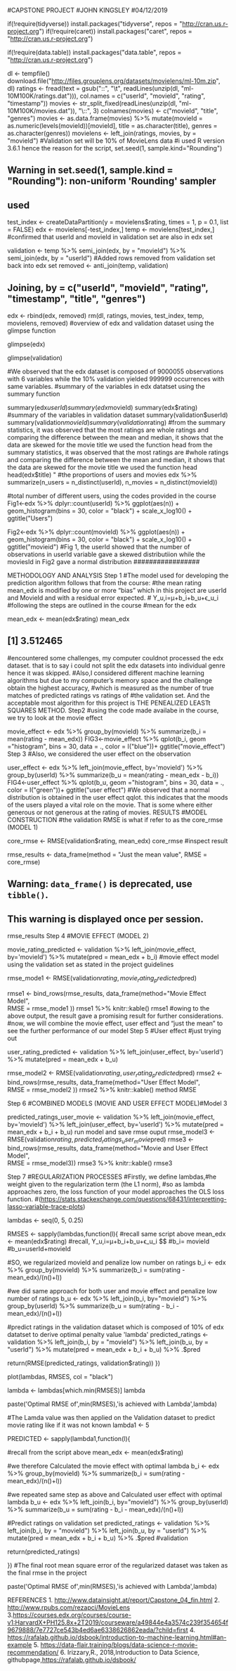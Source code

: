 #CAPSTONE PROJECT
#JOHN KINGSLEY
#04/12/2019


if(!require(tidyverse)) install.packages("tidyverse", repos = "http://cran.us.r-project.org")
if(!require(caret)) install.packages("caret", repos = "http://cran.us.r-project.org")

if(!require(data.table)) install.packages("data.table", repos = "http://cran.us.r-project.org")

dl <- tempfile()
download.file("http://files.grouplens.org/datasets/movielens/ml-10m.zip", dl)
ratings <- fread(text = gsub("::", "\t", readLines(unzip(dl, "ml-10M100K/ratings.dat"))),
                 col.names = c("userId", "movieId", "rating", "timestamp"))
movies <- str_split_fixed(readLines(unzip(dl, "ml-10M100K/movies.dat")), "\\::", 3)
colnames(movies) <- c("movieId", "title", "genres")
movies <- as.data.frame(movies) %>% mutate(movieId = as.numeric(levels(movieId))[movieId],
                                           title = as.character(title),
                                           genres = as.character(genres))
movielens <- left_join(ratings, movies, by = "movieId")
#Validation set will be 10% of MovieLens data
#i used R version 3.6.1 hence the reason for the script,
set.seed(1, sample.kind="Rounding")
## Warning in set.seed(1, sample.kind = "Rounding"): non-uniform 'Rounding' sampler
## used
test_index <- createDataPartition(y = movielens$rating, times = 1, p = 0.1, list = FALSE)
edx <- movielens[-test_index,]
temp <- movielens[test_index,]
#confirmed that userId and movieId in validation set are also in edx set

validation <- temp %>% 
  semi_join(edx, by = "movieId") %>%
  semi_join(edx, by = "userId")
#Added rows removed from validation set back into edx set
removed <- anti_join(temp, validation)
## Joining, by = c("userId", "movieId", "rating", "timestamp", "title", "genres")
edx <- rbind(edx, removed)
rm(dl, ratings, movies, test_index, temp, movielens, removed)
#overview of edx and validation dataset using the glimpse function

glimpse(edx)

glimpse(validation)

#We observed that the edx dataset is composed of 9000055 observations with 6 variables while the 10% validation yielded 999999 occurrences with same variables. #summary of the variables in edx datatset using the summary function

summary(edx$userId)
summary(edx$movieId)
summary(edx$rating)
#summary of the variables in validation dataset
summary(validation$userId)
summary(validation$movieId)
summary(validation$rating)
#from the summary statistics, it was observed that the most ratings are whole ratings and comparing the difference between the mean and median, it shows that the data are skewed for the movie title we used the function head from the summary statistics, it was observed that the most ratings are #whole ratings and comparing the difference between the mean and median, it shows that the data are skewed for the movie title we used the function head
head(edx$title)
"
#the proportions of users and movies
edx %>%
  summarize(n_users = n_distinct(userId),
            n_movies = n_distinct(movieId))

#total number of different users, using the codes provided in the course
Fig1<-edx %>%
  dplyr::count(userId) %>% 
  ggplot(aes(n)) + 
  geom_histogram(bins = 30, color = "black") + 
  scale_x_log10() +
  ggtitle("Users")

Fig2<-edx %>%
  dplyr::count(movieId) %>% 
  ggplot(aes(n)) + 
  geom_histogram(bins = 30, color = "black") + 
  scale_x_log10() +
  ggtitle("movieid")
#Fig 1, the userId showed that the number of observations in userId variable gave a skewed distributiion while the moviesId in Fig2 gave a normal distribution #################

METHODOLOGY AND ANALYSIS Step 1 #The model used for developing the prediction algorithm follows that from the course: #the mean rating mean_edx is modified by one or more “bias” which in this project are userId and MovieId and with a residual error expected. #
Y_u,i=μ+b_i+b_u+ϵ_u_i
#following the steps are outlined in the course #mean for the edx

mean_edx <- mean(edx$rating)
mean_edx
## [1] 3.512465
#encountered some challenges, my computer couldnot processed the edx dataset. that is to say i could not split the edx datasets into individual genre hence it was skipped. #Also,I considered different machine learning algorithms but due to my computer’s memory space and the challenge obtain the highest accuracy, #which is measured as the number of true matches of predicted ratings vs ratings of #the validation set. And the acceptable most algorithm for this project is THE PENEALIZED LEASTt SQUARES METHOD. Step2 #using the code made availabe in the course, we try to look at the movie effect

movie_effect <- edx %>% 
  group_by(movieId) %>% 
  summarize(b_i = mean(rating - mean_edx))
FIG3<-movie_effect %>% qplot(b_i, geom ="histogram", bins = 30, data = ., color = I("blue"))+ 
  ggtitle("movie_effect")
Step 3 #Also, we considered the user effect on the observation

user_effect <- edx %>% 
  left_join(movie_effect, by='movieId') %>%
  group_by(userId) %>%
  summarize(b_u = mean(rating - mean_edx - b_i))
FIG4<-user_effect %>% qplot(b_u, geom ="histogram", bins = 30, data = ., color = I("green"))+
  ggtitle("user effect")
#We observed that a normal distribution is obtained in the user effect qqlot. this indicates that the moods of the users played a vital role on the movie. That is some where either generous or not generous at the rating of movies. RESULTS #MODEL CONSTRUCTION #the validation RMSE is what if refer to as the core_rmse (MODEL 1)

core_rmse <- RMSE(validation$rating, mean_edx)
core_rmse
#inspect result

rmse_results <- data_frame(method = "Just the mean value", RMSE = core_rmse)
## Warning: `data_frame()` is deprecated, use `tibble()`.
## This warning is displayed once per session.
rmse_results
Step 4 #MOVIE EFFECT (MODEL 2)

movie_rating_predicted <- validation %>% 
  left_join(movie_effect, by='movieId') %>%
  mutate(pred = mean_edx + b_i) 
#movie effect model using the validation set as stated in the project guidelines

rmse_mode1 <- RMSE(validation$rating,movie_rating_predicted$pred)

rmse1 <- bind_rows(rmse_results,
                   data_frame(method="Movie Effect Model",  
                              RMSE = rmse_mode1 ))
rmse1 %>% knitr::kable()
rmse1
#owing to the above output, the result gave a promising result for further considerations. #now, we will combine the movie effect, user effect and “just the mean” to see the further performance of our model Step 5 #User effect #just trying out

user_rating_predicted <- validation %>% 
  left_join(user_effect, by='userId') %>%
  mutate(pred = mean_edx + b_u) 

rmse_model2 <- RMSE(validation$rating,user_rating_predicted$pred)
rmse2 <- bind_rows(rmse_results,
                   data_frame(method="User Effect Model",  
                              RMSE = rmse_model2 ))
rmse2 %>% knitr::kable()
method	RMSE

Step 6 #COMBINED MODELS (MOVIE AND USER EFFECT MODEL)#Model 3

predicted_ratings_user_movie <- validation %>% 
  left_join(movie_effect, by='movieId') %>%
  left_join(user_effect, by='userId') %>%
  mutate(pred = mean_edx + b_i + b_u) 
run model and save rmse ouput
rmse_model3 <- RMSE(validation$rating,predicted_ratings_user_movie$pred)
rmse3 <- bind_rows(rmse_results,
                   data_frame(method="Movie and User Effect Model",  
                              RMSE = rmse_model3))
rmse3 %>% knitr::kable()
rmse3

Step 7 #REGULARIZATION PROCESSES #Firstly, we define lambdas,#he weight given to the regularization term (the L1 norm), #so as lambda approaches zero, the loss function of your model approaches the OLS loss function. #(https://stats.stackexchange.com/questions/68431/interpretting-lasso-variable-trace-plots)

lambdas <- seq(0, 5, 0.25)

RMSES <- sapply(lambdas,function(l){
  #recall same script above 
  mean_edx <- mean(edx$rating)
  #recall, Y_u,i=μ+b_i+b_u+ϵ_u_i $$
  #b_i= movieId
  #b_u=userId+movieId
  
  #SO, we regularized movieId and penalize low number on ratings
  b_i <- edx %>% 
    group_by(movieId) %>%
    summarize(b_i = sum(rating - mean_edx)/(n()+l))
  
  #we did same approach for both user and movie effect and penalize low number of ratings
  b_u <- edx %>% 
    left_join(b_i, by="movieId") %>%
    group_by(userId) %>%
    summarize(b_u = sum(rating - b_i - mean_edx)/(n()+l))
  
  #predict ratings in the validation dataset which is composed of 10% of edx datatset to derive optimal penalty value 'lambda'
  predicted_ratings <- 
    validation %>% 
    left_join(b_i, by = "movieId") %>%
    left_join(b_u, by = "userId") %>%
    mutate(pred = mean_edx + b_i + b_u) %>%
    .$pred
  
  return(RMSE(predicted_ratings, validation$rating))
})


plot(lambdas, RMSES,
     col = "black")


lambda <- lambdas[which.min(RMSES)]
lambda

paste('Optimal RMSE of',min(RMSES),'is achieved with Lambda',lambda)

#The Lamda value was then applied on the Validation dataset to predict movie rating like if it was not known
lambda1 <- 5

PREDICTED <- sapply(lambda1,function(l){
  
  #recall from the script above
  mean_edx <- mean(edx$rating)
  
  #we therefore Calculated the movie effect with optimal lambda
  b_i <- edx %>% 
    group_by(movieId) %>%
    summarize(b_i = sum(rating - mean_edx)/(n()+l))
  
  #we repeated same step as above and Calculated user effect with optimal lambda
  b_u <- edx %>% 
    left_join(b_i, by="movieId") %>%
    group_by(userId) %>%
    summarize(b_u = sum(rating - b_i - mean_edx)/(n()+l))
  
  #Predict ratings on validation set
  predicted_ratings <- 
    validation %>% 
    left_join(b_i, by = "movieId") %>%
    left_join(b_u, by = "userId") %>%
    mutate(pred = mean_edx + b_i + b_u) %>%
    .$pred #validation
  
  return(predicted_ratings)
  
})
#The final root mean square error of the regularized dataset was taken as the final rmse in the project

paste('Optimal RMSE of',min(RMSES),'is achieved with Lambda',lambda)

REFERENCES 1. http://www.datainsight.at/report/Capstone_04_fin.html 2. http://www.rpubs.com/rezapci/MovieLens 3.https://courses.edx.org/courses/course-v1:HarvardX+PH125.8x+2T2019/courseware/a49844e4a3574c239f354654f9679888/7e7727ce543b4ed6ae6338626862eada/?child=first 4. https://rafalab.github.io/dsbook/introduction-to-machine-learning.html#an-example 5. https://data-flair.training/blogs/data-science-r-movie-recommendation/ 6. Irizzary,R., 2018,Introduction to Data Science, githubpage,https://rafalab.github.io/dsbook/
